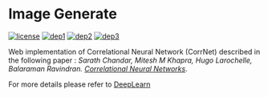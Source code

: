 # Image Generate

[![license](https://img.shields.io/badge/License-MIT-brightgreen.svg)](https://github.com/channelCS/digit-identify/blob/master/LICENSE) [![dep1](https://img.shields.io/badge/Tensorflow-1.3+-orange.svg)](https://www.tensorflow.org/) [![dep2](https://img.shields.io/badge/Keras-2.1+-red.svg)](https://keras.io/) [![dep3](https://img.shields.io/badge/Python-2.7+-blue.svg)](https://www.python.org/)

Web implementation of Correlational Neural Network (CorrNet) described in the following paper : *Sarath Chandar, Mitesh M Khapra, Hugo Larochelle, Balaraman Ravindran. [Correlational Neural Networks](https://arxiv.org/pdf/1504.07225.pdf)*. 

For more details please refer to [DeepLearn](https://github.com/GauravBh1010tt/DeepLearn/tree/master/CorrNet) 

